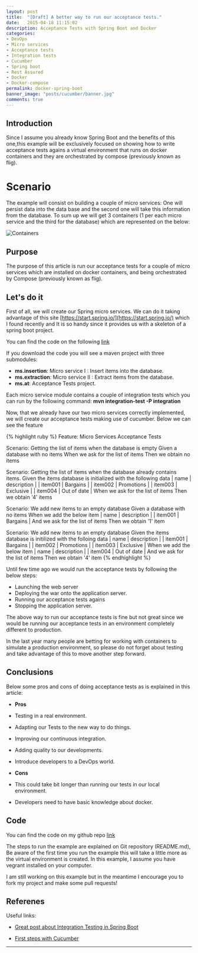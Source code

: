 ```yaml
---
layout: post
title:  "[Draft] A better way to run our acceptance tests."
date:   2015-04-18 11:15:02
description: Acceptance Tests with Spring Boot and Docker
categories:
- DevOps
- Micro services
- Acceptance tests
- Integration tests
- Cucumber
- Spring boot
- Rest Assured
- Docker
- Docker-compose
permalink: docker-spring-boot
banner_image: "posts/cucumber/banner.jpg"
comments: true
---
```


## Introduction

Since I assume you already know Spring Boot and the benefits of this one,this example will be exclusively focused on showing how to write acceptance tests agains a virtual environment that runs on docker containers and they are orchestrated by compose (previously known as flig).

# Scenario

The example will consist on building a couple of micro services: One will persist data into the data base and the second one will take this information from the database. To sum up we will get 3 containers (1 per each micro service and the third for the database) which are represented on the below:

![Containers](http://localhost:4000/assets/images/posts/001/containers.png#img-responsive)

## Purpose

The purpose of this article is run our acceptance tests for a couple of micro services which are installed on docker containers, and being orchestrated by Compose (previously known as flig).


## Let's do it

First of all, we will create our Spring micro services. We can do it taking advantage of this site [https://start.spring.io/](https://start.spring.io/) which I found recently and It is so handy since it provides us with a skeleton of a spring boot project.

You can find the code on the following [link](http://www.wesovi.com/microservice-docker-compose/)

If you download the code you will see a maven project with three submodules:

  * **ms.insertion**: Micro service I : Insert items into the database.
  * **ms.extraction**: Micro service II : Extract items from the database.
  * **ms.at**: Acceptance Tests project.

Each micro service module contains a couple of integration tests which you can run by the following command: **mvn integration-test -P integration**


Now, that we already have our two micro services correctly implemented, we will create our acceptance tests making use of cucumber. Below we can see the feature

{% highlight ruby %}
Feature: Micro Services Acceptance Tests

Scenario: Getting the list of items when the database is empty
  Given a database with no items
  When we ask for the list of items
  Then we obtain no items

Scenario: Getting the list of items when the database already contains items.
  Given the items database is initialized with the following data
    | name 	| description		|
    | item001	| Bargains		|
    | item002	| Promotions	        |
    | item003	| Exclusive		|
    | item004	| Out of date	        |
  When we ask for the list of items
  Then we obtain '4' items

Scenario: We add new items to an empty database
  Given a database with no items
  When we add the below item
    | name    | description |
    | item001 | Bargains    |
  And we ask for the list of items
  Then we obtain '1' item

Scenario: We add new items to an empty database
  Given the items database is initilized with the folloing data
    | name 	| description		|
    | item001	| Bargains		|
    | item002	| Promotions		|
    | item003	| Exclusive		|
  When we add the below item
    | name 	 | description	|
    | item004	 | Out of date  |
  And we ask for the list of items
  Then we obtain '4' item
{% endhighlight %}

Until few time ago we would run the acceptance tests by following the below steps:

  *   Launching the web server
  *   Deploying the war onto the application server.
  *   Running our acceptance tests agains
  *   Stopping the application server.

The above way to run our acceptance tests is fine but not great since we would be running our acceptance tests in an environment completely different to production.

In the last year many people are betting for working with containers to simulate a production environment, so please do not forget about testing and take advantage of this to move another step forward.

## Conclusions
Below some pros and cons of doing acceptance tests as is explained in this article:

  *   **Pros**
  *   Testing in a real environment.
  *   Adapting our Tests to the new way to do things.
  *   Improving our continuous integration.
  *   Adding quality to our developments.
  *   Introduce developers to a DevOps world.


  * **Cons**
  *   This could take  bit longer than running our tests in our local environment.
  *   Developers need to have basic knowledge about docker.

## Code
You can find the code on my github repo [link](http://www.wesovi.com/microservice-docker-compose/)

The steps to run the example are explained on Git repository (README.md), Be aware of the first time you run the example this will take a little more as the virtual environment is created. In this example, I assume you have vegrant installed on your computer.

I am still working on this example but in the meantime I encourage you to fork my project and make some pull requests!

## Referenes
Useful links:

  *   [Great post about Integration Testing in Spring Boot](http://g00glen00b.be/spring-boot-rest-assured/)


  *   [First steps with Cucumber](http://www.hascode.com/2014/12/bdd-testing-with-cucumber-java-and-junit/)

___
